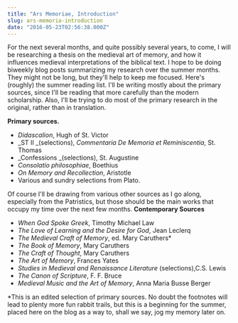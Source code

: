 ```yaml
---
title: "Ars Memoriae, Introduction"
slug: ars-memoria-introduction
date: "2016-05-23T02:56:38.000Z"
---
```


For the next several months, and quite possibly several years, to come, I will be researching a thesis on the medieval art of memory, and how it influences medieval interpretations of the biblical text. I hope to be doing biweekly blog posts summarizing my research over the summer months. They might not be long, but they'll help to keep me focused. Here's (roughly) the summer reading list. I'll be writing mostly about the primary sources, since I'll be reading that more carefully than the modern scholarship. Also, I'll be trying to do most of the primary research in the original, rather than in translation.

**Primary sources.**

- _Didascalion_, Hugh of St. Victor
- _ST II _(selections), _Commentaria De Memoria et Reminiscentia_, St. Thomas
- _Confessions _(selections), St. Augustine
- _Consolatio philosophiae_, Boethius
- _On Memory and Recollection_, Aristotle
- Various and sundry selections from Plato.

Of course I'll be drawing from various other sources as I go along, especially from the Patristics, but those should be the main works that occupy my time over the next few months. **Contemporary Sources**

- _When God Spoke Greek_, Timothy Michael Law
- _The Love of Learning and the Desire for God_, Jean Leclerq
- _The Medieval Craft of Memory_, ed. Mary Caruthers\*
- _The Book of Memory_, Mary Caruthers
- _The Craft of Thought_, Mary Caruthers
- _The Art of Memory_, Frances Yates
- _Studies in Medieval and Renaissance Literature_ (selections),C.S. Lewis
- _The Canon of Scripture_, F. F. Bruce
- _Medieval Music and the Art of Memory_, Anna Maria Busse Berger

\*This is an edited selection of primary sources. No doubt the footnotes will lead to plenty more fun rabbit trails, but this is a beginning for the summer, placed here on the blog as a way to, shall we say, jog my memory later on.
